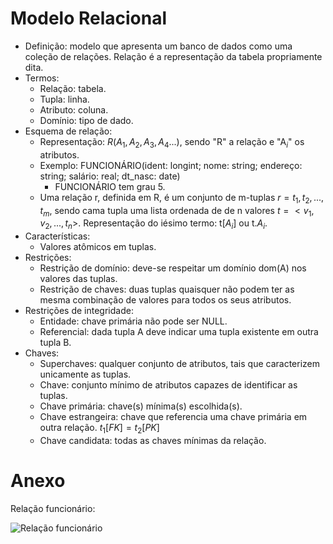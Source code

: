 # Modelo Relacional
*   Definição: modelo que apresenta um banco de dados como uma coleção de relações. Relação é a representação da tabela propriamente dita.
*   Termos:
    *   Relação: tabela.
    *   Tupla: linha.
    *   Atributo: coluna.
    *   Domínio: tipo de dado.
*   Esquema de relação:
    *   Representação: $R(A_1, A_2, A_3, A_4...)$, sendo "R" a relação e "A$_i$" os atributos.
    *   Exemplo: FUNCIONÁRIO(ident: longint; nome: string; endereço: string; salário: real; dt_nasc: date)
        *   FUNCIONÁRIO tem grau 5.
    *   Uma relação r, definida em R, é um conjunto de m-tuplas $r = {t_1, t_2, ..., t_m}$, sendo cama tupla uma lista ordenada de de n valores $t = <v_1, v_2, ..., t_n>$. Representação do iésimo termo: t[$A_i$] ou t.$A_i$.
*   Características:
    *   Valores atômicos em tuplas.
*   Restrições:
    *   Restrição de domínio: deve-se respeitar um domínio dom(A) nos valores das tuplas.
    *   Restrição de chaves: duas tuplas quaisquer não podem ter as mesma combinação de valores para todos os seus atributos.
*   Restrições de integridade:
    *   Entidade: chave primária não pode ser NULL.
    *   Referencial: dada tupla A deve indicar uma tupla existente em outra tupla B.
*   Chaves:
    *   Superchaves: qualquer conjunto de atributos, tais que caracterizem unicamente as tuplas.
    *   Chave: conjunto mínimo de atributos capazes de identificar as tuplas.
    *   Chave primária: chave(s) mínima(s) escolhida(s).
    *   Chave estrangeira: chave que referencia uma chave primária em outra relação. $t_1[FK] = t_2[PK]$
    *   Chave candidata: todas as chaves mínimas da relação.

# Anexo

Relação funcionário:

![Relação funcionário](https://snag.gy/47xeUk.jpg)
